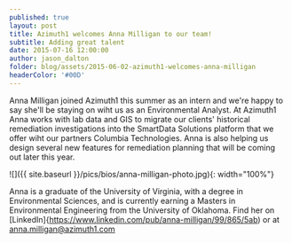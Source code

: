 ```yaml
---
published: true
layout: post
title: Azimuth1 welcomes Anna Milligan to our team!
subtitle: Adding great talent
date: 2015-07-16 12:00:00
author: jason_dalton
folder: blog/assets/2015-06-02-azimuth1-welcomes-anna-milligan
headerColor: '#00D'
---
```

 
Anna Milligan joined Azimuth1 this summer as an intern and we're happy to say she'll be staying on wiht us as an Environmental Analyst.  At Azimuth1 Anna works with lab data and GIS to migrate our clients' historical remediation investigations into the SmartData Solutions platform that we offer wiht our partners Columbia Technologies.   Anna is also helping us design several new features for remediation planning that will be coming out later this year.  


![]({{ site.baseurl }}/pics/bios/anna-milligan-photo.jpg){: width="100%"}

Anna is a graduate of the University of Virginia, with a degree in Environmental Sciences, and is currently earning a Masters in Environmental Engineering from the University of Oklahoma.  Find her on [LinkedIn]{https://www.linkedin.com/pub/anna-milligan/99/865/5ab) or at anna.milligan@azimuth1.com